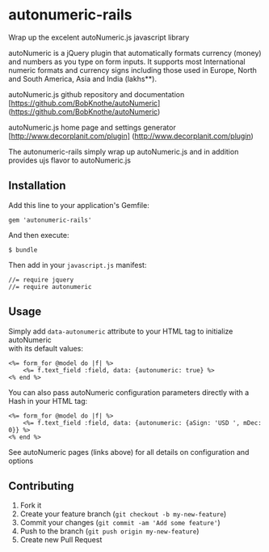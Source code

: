 # autonumeric-rails

Wrap up the excelent autoNumeric.js javascript library 

autoNumeric is a jQuery plugin that automatically formats currency (money) and numbers as you type on form inputs.
It supports most International numeric formats and currency signs including those used in Europe, North and 
South America, Asia and India (lakhs**).

autoNumeric.js github repository and documentation [https://github.com/BobKnothe/autoNumeric] (https://github.com/BobKnothe/autoNumeric)

autoNumeric.js home page and settings generator [http://www.decorplanit.com/plugin] (http://www.decorplanit.com/plugin)

The autonumeric-rails simply wrap up autoNumeric.js and in addition provides ujs flavor to autoNumeric.js

## Installation

Add this line to your application's Gemfile:

    gem 'autonumeric-rails'

And then execute:

    $ bundle

Then add in your `javascript.js` manifest:

    //= require jquery
    //= require autonumeric

## Usage

Simply add `data-autonumeric` attribute to your HTML tag to initialize autoNumeric  
with its default values:

    <%= form_for @model do |f| %>
        <%= f.text_field :field, data: {autonumeric: true} %>
    <% end %>

You can also pass autoNumeric configuration parameters directly with a Hash in your HTML tag:

    <%= form_for @model do |f| %>
        <%= f.text_field :field, data: {autonumeric: {aSign: 'USD ', mDec: 0}} %>
    <% end %>
    
See autoNumeric pages (links above) for all details on configuration and options
    
## Contributing

1. Fork it
2. Create your feature branch (`git checkout -b my-new-feature`)
3. Commit your changes (`git commit -am 'Add some feature'`)
4. Push to the branch (`git push origin my-new-feature`)
5. Create new Pull Request
